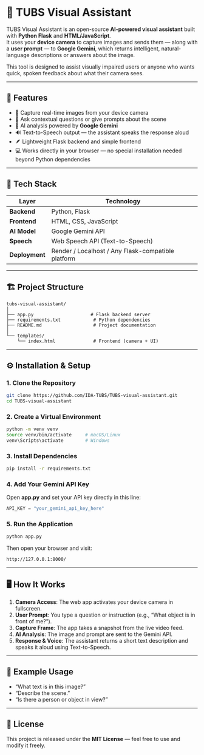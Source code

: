 
# 🧠 TUBS Visual Assistant

TUBS Visual Assistant is an open-source **AI-powered visual assistant** built with **Python Flask** and **HTML/JavaScript**.  
It uses your **device camera** to capture images and sends them — along with a **user prompt** — to **Google Gemini**, which returns intelligent, natural-language descriptions or answers about the image.

This tool is designed to assist visually impaired users or anyone who wants quick, spoken feedback about what their camera sees.

---

## 🚀 Features

- 📸 Capture real-time images from your device camera  
- 💬 Ask contextual questions or give prompts about the scene  
- 🤖 AI analysis powered by **Google Gemini**  
- 🔊 Text-to-Speech output — the assistant speaks the response aloud  
- 🪶 Lightweight Flask backend and simple frontend  
- 💻 Works directly in your browser — no special installation needed beyond Python dependencies  

---

## 🧩 Tech Stack

| Layer | Technology |
|--------|-------------|
| **Backend** | Python, Flask |
| **Frontend** | HTML, CSS, JavaScript |
| **AI Model** | Google Gemini API |
| **Speech** | Web Speech API (Text-to-Speech) |
| **Deployment** | Render / Localhost / Any Flask-compatible platform |

---

## 🏗️ Project Structure

```
tubs-visual-assistant/
│
├── app.py                     # Flask backend server
├── requirements.txt            # Python dependencies
├── README.md                   # Project documentation
│
└── templates/
    └── index.html              # Frontend (camera + UI)
```

---

## ⚙️ Installation & Setup

### 1. Clone the Repository
```bash
git clone https://github.com/IDA-TUBS/TUBS-visual-assistant.git
cd TUBS-visual-assistant
```

### 2. Create a Virtual Environment
```bash
python -m venv venv
source venv/bin/activate     # macOS/Linux
venv\Scripts\activate        # Windows
```

### 3. Install Dependencies
```bash
pip install -r requirements.txt
```

### 4. Add Your Gemini API Key
Open **app.py** and set your API key directly in this line:
```python
API_KEY = "your_gemini_api_key_here"
```

### 5. Run the Application
```bash
python app.py
```

Then open your browser and visit:
```
http://127.0.0.1:8000/
```

---

## 🖥️ How It Works

1. **Camera Access**: The web app activates your device camera in fullscreen.  
2. **User Prompt**: You type a question or instruction (e.g., “What object is in front of me?”).  
3. **Capture Frame**: The app takes a snapshot from the live video feed.  
4. **AI Analysis**: The image and prompt are sent to the Gemini API.  
5. **Response & Voice**: The assistant returns a short text description and speaks it aloud using Text-to-Speech.

---

## 🧠 Example Usage

- “What text is in this image?”  
- “Describe the scene.”  
- “Is there a person or object in view?”  

---

## 🧾 License

This project is released under the **MIT License** — feel free to use and modify it freely.
